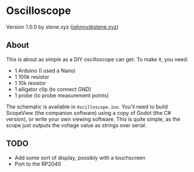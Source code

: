 # Oscilloscope
Version 1.0.0 by stene.xyz (johnny@stene.xyz)

## About
This is about as simple as a DIY oscilloscope can get. To make it, you
need:
- 1 Arduino (I used a Nano)
- 1 100k resistor
- 1 10k resistor
- 1 alligator clip (to connect GND)
- 1 probe (to probe measurement points)

The schematic is available in `Oscilloscope.ino`.
You'll need to build ScopeView (the companion software) using a copy of Godot (the C# version), or 
write your own viewing software. This is quite simple, as the scope just outputs 
the voltage value as strings over serial.

## TODO
- Add some sort of display, possibly with a touchscreen
- Port to the RP2040
